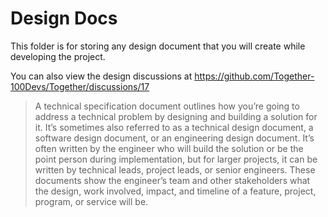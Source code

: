 # Design Docs

This folder is for storing any design document that you will create while developing the project.

You can also view the design discussions at https://github.com/Together-100Devs/Together/discussions/17

> A technical specification document outlines how you’re going to address a technical problem by designing and building a solution for it. It’s sometimes also referred to as a technical design document, a software design document, or an engineering design document. It’s often written by the engineer who will build the solution or be the point person during implementation, but for larger projects, it can be written by technical leads, project leads, or senior engineers. These documents show the engineer’s team and other stakeholders what the design, work involved, impact, and timeline of a feature, project, program, or service will be.

<!---
| Document                                  | Details                                                   | Status                     |
| ----------------------------------------- | --------------------------------------------------------- | -------------------------- |
| [Design Document Template](./template.md) | A template for documenting design for a technical problem | <WIP/Implemented/Archived> |
-->
